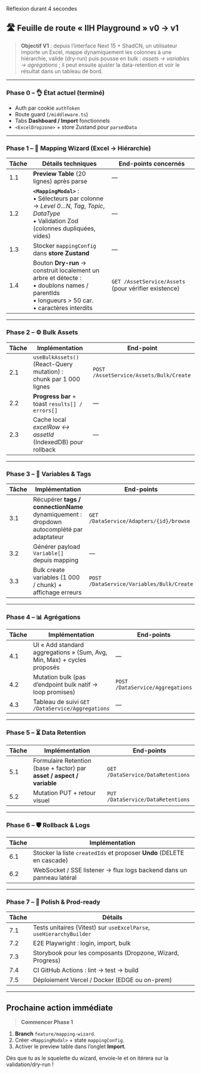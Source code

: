 Réflexion durant 4 secondes


## 🛣️ Feuille de route « IIH Playground » v0 → v1

> **Objectif V1** : depuis l’interface Next 15 + ShadCN, un utilisateur importe un Excel, mappe dynamiquement les colonnes à une hiérarchie, valide (dry-run) puis pousse en bulk : *assets → variables → agrégations* ; il peut ensuite ajuster la data-retention et voir le résultat dans un tableau de bord.

---

### Phase 0 – 👌 État actuel (terminé)

* Auth par cookie `authToken`
* Route guard (`/middleware.ts`)
* Tabs **Dashboard / Import** fonctionnels
* `<ExcelDropzone>` + store Zustand pour `parsedData`

---

### Phase 1 – 🧭 Mapping Wizard (Excel → Hiérarchie)

| Tâche | Détails techniques                                                                                                                                 | End-points concernés                                 |
| ----- | -------------------------------------------------------------------------------------------------------------------------------------------------- | ---------------------------------------------------- |
| 1.1   | **Preview Table** (20 lignes) après parse                                                                                                          | —                                                    |
| 1.2   | **`<MappingModal>`** :<br>• Sélecteurs par colonne → *Level 0…N*, *Tag*, *Topic*, *DataType*<br>• Validation Zod (colonnes dupliquées, vides)      | —                                                    |
| 1.3   | Stocker `mappingConfig` dans **store Zustand**                                                                                                     | —                                                    |
| 1.4   | Bouton **Dry-run** → construit localement un arbre et détecte :<br>• doublons names / parentIds<br>• longueurs > 50 car.<br>• caractères interdits | `GET /AssetService/Assets` (pour vérifier existence) |

---

### Phase 2 – ⚙️ Bulk Assets

| Tâche | Implémentation                                                       | End-point                               |
| ----- | -------------------------------------------------------------------- | --------------------------------------- |
| 2.1   | `useBulkAssets()` (React-Query mutation) :<br>chunk par 1 000 lignes | `POST /AssetService/Assets/Bulk/Create` |
| 2.2   | **Progress bar** + toast `results[] / errors[]`                      | —                                       |
| 2.3   | Cache local *excelRow ↔ assetId* (IndexedDB) pour rollback           | —                                       |

---

### Phase 3 – 🔗 Variables & Tags

| Tâche | Implémentation                                                                           | End-points                                |
| ----- | ---------------------------------------------------------------------------------------- | ----------------------------------------- |
| 3.1   | Récupérer **tags / connectionName** dynamiquement : dropdown autocomplété par adaptateur | `GET /DataService/Adapters/{id}/browse`   |
| 3.2   | Générer payload `Variable[]` depuis mapping                                              | —                                         |
| 3.3   | Bulk create variables (1 000 / chunk) + affichage erreurs                                | `POST /DataService/Variables/Bulk/Create` |

---

### Phase 4 – 📊 Agrégations

| Tâche | Implémentation                                                          | End-points                       |
| ----- | ----------------------------------------------------------------------- | -------------------------------- |
| 4.1   | UI « Add standard aggregations » (Sum, Avg, Min, Max) + cycles proposés | —                                |
| 4.2   | Mutation bulk (pas d’endpoint bulk natif → loop promises)               | `POST /DataService/Aggregations` |
| 4.3   | Tableau de suivi `GET /DataService/Aggregations`                        | —                                |

---

### Phase 5 – ⏳ Data Retention

| Tâche | Implémentation                                                         | End-points                        |
| ----- | ---------------------------------------------------------------------- | --------------------------------- |
| 5.1   | Formulaire Retention (base + factor) par **asset / aspect / variable** | `GET /DataService/DataRetentions` |
| 5.2   | Mutation PUT + retour visuel                                           | `PUT /DataService/DataRetentions` |

---

### Phase 6 – 🛡 Rollback & Logs

| Tâche | Implémentation                                                         |
| ----- | ---------------------------------------------------------------------- |
| 6.1   | Stocker la liste `createdIds` et proposer **Undo** (DELETE en cascade) |
| 6.2   | WebSocket / SSE listener → flux logs backend dans un panneau latéral   |

---

### Phase 7 – 🎨 Polish & Prod-ready

| Tâche | Détails                                                             |
| ----- | ------------------------------------------------------------------- |
| 7.1   | Tests unitaires (Vitest) sur `useExcelParse`, `useHierarchyBuilder` |
| 7.2   | E2E Playwright : login, import, bulk                                |
| 7.3   | Storybook pour les composants (Dropzone, Wizard, Progress)          |
| 7.4   | CI GitHub Actions : lint → test → build                             |
| 7.5   | Déploiement Vercel / Docker (EDGE ou on-prem)                       |

---

## Prochaine action immédiate

> **Commencer Phase 1**

1. **Branch** `feature/mapping-wizard`.
2. Créer `<MappingModal>` + state `mappingConfig`.
3. Activer le preview table dans l’onglet **Import**.

Dès que tu as le squelette du wizard, envoie-le et on itérera sur la validation/dry-run !
